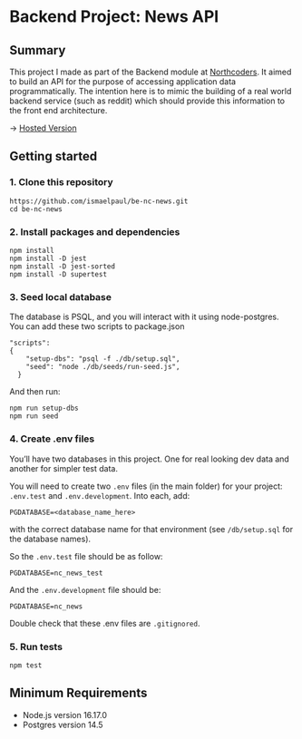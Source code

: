 # Backend Project: News API

## Summary

This project I made as part of the Backend module at [Northcoders](https://northcoders.com/). It aimed to build an API for the purpose of accessing application data programmatically. The intention here is to mimic the building of a real world backend service (such as reddit) which should provide this information to the front end architecture.

-> [Hosted Version](https://news-backend-project.herokuapp.com/)

## Getting started

### 1. Clone this repository

```
https://github.com/ismaelpaul/be-nc-news.git
cd be-nc-news
```

### 2. Install packages and dependencies

```
npm install
npm install -D jest
npm install -D jest-sorted
npm install -D supertest
```

### 3. Seed local database

The database is PSQL, and you will interact with it using node-postgres.
You can add these two scripts to package.json

```
"scripts":
{
    "setup-dbs": "psql -f ./db/setup.sql",
    "seed": "node ./db/seeds/run-seed.js",
  }
```

And then run:

```
npm run setup-dbs
npm run seed
```

### 4. Create .env files

You’ll have two databases in this project. One for real looking dev data and another for simpler test data.

You will need to create two `.env` files (in the main folder) for your project: `.env.test` and `.env.development`. Into each, add:

```
PGDATABASE=<database_name_here>
```

with the correct database name for that environment (see `/db/setup.sql` for the database names).

So the `.env.test` file should be as follow:

```
PGDATABASE=nc_news_test
```

And the `.env.development` file should be:

```
PGDATABASE=nc_news
```

Double check that these .env files are `.gitignored`.

### 5. Run tests

```
npm test
```

## Minimum Requirements

<ul>
    <li>Node.js version 16.17.0</li>
    <li>Postgres version 14.5</li>

</ul>
